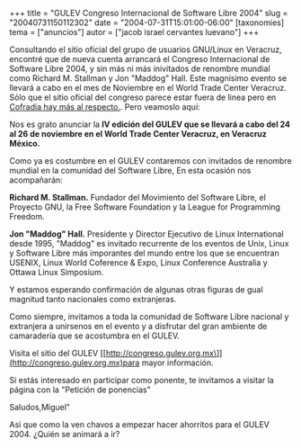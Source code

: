 +++
title = "GULEV Congreso Internacional de Software Libre 2004"
slug = "20040731150112302"
date = "2004-07-31T15:01:00-06:00"
[taxonomies]
tema = ["anuncios"]
autor = ["jacob israel cervantes luevano"]
+++

Consultando el sitio oficial del grupo de usuarios GNU/Linux en
Veracruz, encontré que de nueva cuenta arrancará el Congreso
Internacional de Software Libre 2004, y sin más ni más inivitados de
renombre mundial como Richard M. Stallman y Jon "Maddog" Hall. Este
magnísimo evento se llevará a cabo en el mes de Noviembre en el World
Trade Center Veracruz. Sólo que el sitio oficial del congreso parece
estar fuera de linea pero en [Cofradia hay más al
respecto.](http://www.cofradia.com/modules.php?name=News&file=article&sid=10379).
Pero veamoslo aquí:

<!-- more -->
Nos es grato anunciar la **IV edición del GULEV que se llevará a cabo
del 24 al 26 de noviembre en el World Trade Center Veracruz, en Veracruz
México.**

Como ya es costumbre en el GULEV contaremos con invitados de renombre
mundial en la comunidad del Software Libre, En esta ocasión nos
acompañarán:

**Richard M. Stallman.** Fundador del Movimiento del Software Libre, el
Proyecto GNU, la Free Software Foundation y la League for Programming
Freedom.

**Jon "Maddog" Hall.** Presidente y Director Ejecutivo de Linux
International desde 1995, "Maddog" es invitado recurrente de los eventos
de Unix, Linux y Software Libre más imporantes del mundo entre los que
se encuentran USENIX, Linux World Coference & Expo, Linux Conference
Australia y Ottawa Linux Simposium.

Y estamos esperando confirmación de algunas otras figuras de gual
magnitud tanto nacionales como extranjeras.

Como siempre, invitamos a toda la comunidad de Software Libre nacional y
extranjera a unirsenos en el evento y a disfrutar del gran ambiente de
camaradería que se acostumbra en el GULEV.

Visita el sitio del GULEV
[\[http://congreso.gulev.org.mx\]](http://congreso.gulev.org.mx)para
mayor información.

Si estás interesado en participar como ponente, te invitamos a visitar
la página con la "Petición de ponencias"

Saludos,Miguel"

Asi que como la ven chavos a empezar hacer ahorritos para el GULEV 2004.
¿Quién se animará a ir?

